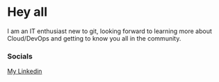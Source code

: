 # Hey all
I am an IT enthusiast new to git, looking forward to learning more about Cloud/DevOps and getting to know you all in the community. 
### Socials
[My Linkedin](https://www.linkedin.com/in/ismail-alas/)
